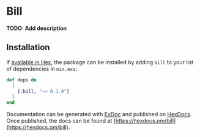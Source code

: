 # Bill

**TODO: Add description**

## Installation

If [available in Hex](https://hex.pm/docs/publish), the package can be installed
by adding `bill` to your list of dependencies in `mix.exs`:

```elixir
def deps do
  [
    {:bill, "~> 0.1.0"}
  ]
end
```

Documentation can be generated with [ExDoc](https://github.com/elixir-lang/ex_doc)
and published on [HexDocs](https://hexdocs.pm). Once published, the docs can
be found at [https://hexdocs.pm/bill](https://hexdocs.pm/bill).

